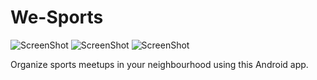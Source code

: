 # We-Sports
![ScreenShot](https://raw.github.com/abaek/we-sports/screenshots/home.png)
![ScreenShot](https://raw.github.com/abaek/we-sports/screenshots/settings.png)
![ScreenShot](https://raw.github.com/abaek/we-sports/screenshots/create.png)

Organize sports meetups in your neighbourhood using this Android app.
